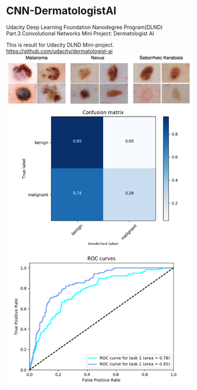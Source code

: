 # CNN-DermatologistAI

Udacity Deep Learning Foundation Nanodegree Program(DLND)  
Part.3 Convolutional Networks Mini Project: Dermatologist AI  
 
This is result for Udacity DLND Mini-project.  
<https://github.com/udacity/dermatologist-ai>    
![alt text](https://github.com/TakumaKawahara/CNN-DermatologistAI/blob/master/skin_disease_classes.png)  
![alt text](https://github.com/TakumaKawahara/CNN-DermatologistAI/blob/master/Results/use%20all%20data/Confusion_matrix.png)  
![alt text](https://github.com/TakumaKawahara/CNN-DermatologistAI/blob/master/Results/use%20all%20data/ROC_curves.png)
